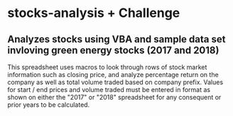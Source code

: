 # stocks-analysis + Challenge
Analyzes stocks using VBA and sample data set invloving green energy stocks (2017 and 2018)
---
This spreadsheet uses macros to look through rows of stock market information such as closing price, and analyze percentage return on the company as well as total volume traded based on company prefix. Values for start / end prices and volume traded must be entered in format as shown on either the "2017" or "2018" spreadsheet for any consequent or prior years to be calculated.
